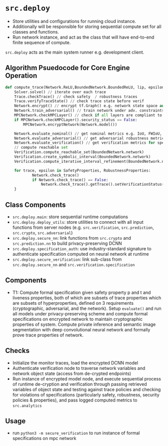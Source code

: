 # `src.deploy`
- Store utilities and configurations for running cloud instance. 
- Additionally will be responsible for storing sequential compute set for all classes and functions. 
- Run network instance, and act as the class that will have end-to-end finite sequence of compute.


`src.deploy` acts as the main system runner e.g. development client. 

## Algorithm Psuedocode for Core Engine Operation 

```python
def compute_trace(Network.ReLU,BoundedNetwork.BoundedReLU, lip, epsilon) {
	Solver.solve() // iterate over each trace
	Trace.checkTrace() // check safety  / robustness traces
	Trace.verifyTraceState() // check trace state before verif	
	Network.encrypt() // encrypt tf.Graph() e.g. network state space and network layers 
	Network.train_adversarial() // train network under adv. constraints for adv. metrics 
	MPCNetwork.checkMPCLayer() // check if all layers are compliant to MPC protocol 
	if MPCNetwork.checkMPCLayer().security_status == False:
		MPCNetwork.encryptNetwork(Network.model())

	Network.evaluate_nominal() // get nominal metrics e.g. IoU, FWIoU, mean pixelwise label acc, 
	Network.evaluate_adversarial() // get adversarial robustness metrics
	Network.evaluate_verification() // get verification metrics for specification trace satisfiability state
	// compute reachable set
	Verification.compute_reachable_set(BoundedNetwork.network)
	Verification.create_symbolic_interval(BoundedNetwork.network)
	Verification.compute_iterative_interval_refinement(BoundedNetwork.network)

	for trace, epsilon in SafetyProperties, RobustnessProperties:
			Network.check_trace()
			if Network.check_trace() == False:
				Network.check_trace().getTrace().setVerificationStatus(False)
	}


```


## Class Components
- `src.deploy.main`: store sequential runtime computations
- `src.deploy.deploy_utils`: store utilities to connect with all input functions from server nodes (e.g. `src.verification`, `src.prediction`, `src.crypto`, `src.adversarial`)
- `src.deploy.secure_nn`: link functions from `src.crypto` and `src.prediction.nn` to build privacy-preserving DCNN
- `src.deploy.specification_auth`: use industry-standard signature to authenticate specification computed on neural network at runtime
- `src.deploy.secure_verification`: link sub-class from `src.deploy.secure_nn` and `src.verification.specification`


## Components
- T1: Compute formal specification given safety property p and t and liveness properties, both of which are subsets of trace properties which are subsets of hyperproperties, defined on 3 requirements (cryptographic, adversarial, and the network). Setup `evaluate()` and run all models under privacy-preserving scheme and compute formal specifications on encrypted network to maintain cryptographic properties of system. Compute private inference and semantic image segmentation with deep convolutional neural network and formally prove trace properties of network.


## Checks
- Initialize the monitor traces, load the encrypted DCNN model
- Authenticate verification node to traverse network variables and network object state (access from de-crypted endpoints)
- Run instance of encrypted model node, and execute sequential process of runtime de-cryption and verification through passing retrieved variables of object state and testing against trace policies and checking for violations of specifications (particularly safety, robustness, security policies & properties), and pass logged computed metrics to `src.analytics`


## Usage
- run `python3 -m secure_verification` to run instance of formal specifications on mpc network

